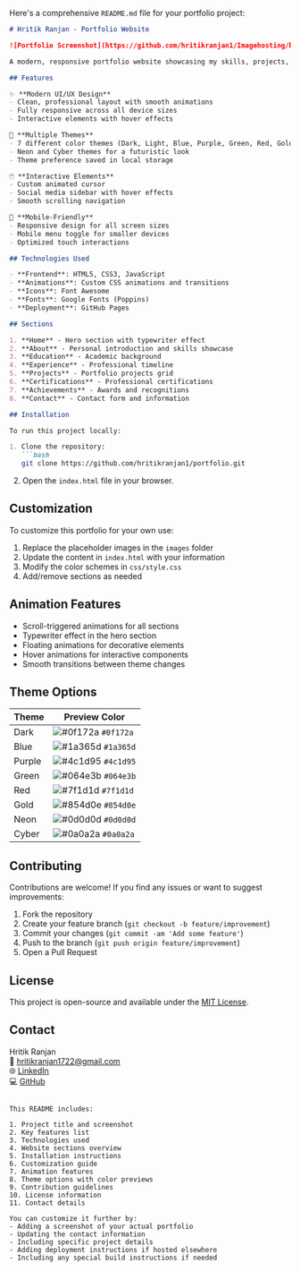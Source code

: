 Here's a comprehensive `README.md` file for your portfolio project:

```markdown
# Hritik Ranjan - Portfolio Website

![Portfolio Screenshot](https://github.com/hritikranjan1/Imagehosting/blob/main/portfolio-screenshot.png?raw=true)

A modern, responsive portfolio website showcasing my skills, projects, and experience as a Cybersecurity Specialist and AI Engineer.

## Features

✨ **Modern UI/UX Design**
- Clean, professional layout with smooth animations
- Fully responsive across all device sizes
- Interactive elements with hover effects

🎨 **Multiple Themes**
- 7 different color themes (Dark, Light, Blue, Purple, Green, Red, Gold)
- Neon and Cyber themes for a futuristic look
- Theme preference saved in local storage

🖱️ **Interactive Elements**
- Custom animated cursor
- Social media sidebar with hover effects
- Smooth scrolling navigation

📱 **Mobile-Friendly**
- Responsive design for all screen sizes
- Mobile menu toggle for smaller devices
- Optimized touch interactions

## Technologies Used

- **Frontend**: HTML5, CSS3, JavaScript
- **Animations**: Custom CSS animations and transitions
- **Icons**: Font Awesome
- **Fonts**: Google Fonts (Poppins)
- **Deployment**: GitHub Pages

## Sections

1. **Home** - Hero section with typewriter effect
2. **About** - Personal introduction and skills showcase
3. **Education** - Academic background
4. **Experience** - Professional timeline
5. **Projects** - Portfolio projects grid
6. **Certifications** - Professional certifications
7. **Achievements** - Awards and recognitions
8. **Contact** - Contact form and information

## Installation

To run this project locally:

1. Clone the repository:
   ```bash
   git clone https://github.com/hritikranjan1/portfolio.git
   ```
2. Open the `index.html` file in your browser.

## Customization

To customize this portfolio for your own use:

1. Replace the placeholder images in the `images` folder
2. Update the content in `index.html` with your information
3. Modify the color schemes in `css/style.css`
4. Add/remove sections as needed

## Animation Features

- Scroll-triggered animations for all sections
- Typewriter effect in the hero section
- Floating animations for decorative elements
- Hover animations for interactive components
- Smooth transitions between theme changes

## Theme Options

| Theme        | Preview Color                     |
|--------------|-----------------------------------|
| Dark         | ![#0f172a](https://via.placeholder.com/15/0f172a/000000?text=+) `#0f172a` |
| Blue         | ![#1a365d](https://via.placeholder.com/15/1a365d/000000?text=+) `#1a365d` |
| Purple       | ![#4c1d95](https://via.placeholder.com/15/4c1d95/000000?text=+) `#4c1d95` |
| Green        | ![#064e3b](https://via.placeholder.com/15/064e3b/000000?text=+) `#064e3b` |
| Red          | ![#7f1d1d](https://via.placeholder.com/15/7f1d1d/000000?text=+) `#7f1d1d` |
| Gold         | ![#854d0e](https://via.placeholder.com/15/854d0e/000000?text=+) `#854d0e` |
| Neon         | ![#0d0d0d](https://via.placeholder.com/15/0d0d0d/000000?text=+) `#0d0d0d` |
| Cyber        | ![#0a0a2a](https://via.placeholder.com/15/0a0a2a/000000?text=+) `#0a0a2a` |

## Contributing

Contributions are welcome! If you find any issues or want to suggest improvements:

1. Fork the repository
2. Create your feature branch (`git checkout -b feature/improvement`)
3. Commit your changes (`git commit -am 'Add some feature'`)
4. Push to the branch (`git push origin feature/improvement`)
5. Open a Pull Request

## License

This project is open-source and available under the [MIT License](LICENSE).

## Contact

Hritik Ranjan  
📧 hritikranjan1722@gmail.com  
🌐 [LinkedIn](https://www.linkedin.com/in/hritik-ranjan-05a835230)  
💻 [GitHub](https://github.com/hritikranjan1)
```

This README includes:

1. Project title and screenshot
2. Key features list
3. Technologies used
4. Website sections overview
5. Installation instructions
6. Customization guide
7. Animation features
8. Theme options with color previews
9. Contribution guidelines
10. License information
11. Contact details

You can customize it further by:
- Adding a screenshot of your actual portfolio
- Updating the contact information
- Including specific project details
- Adding deployment instructions if hosted elsewhere
- Including any special build instructions if needed